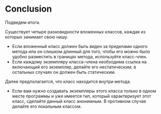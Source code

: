 # Conclusion

Подведем итоги.&#x20;

Существует четыре разновидности вложенных классов, каждая из которых занимает свою нишу.&#x20;

* Если вложенный класс должен быть виден за пределами одного метода или он слишком длинный для того, чтобы его можно было удобно разместить в границах метода, используйте класс-член.&#x20;
* Если каждому экземпляру класса-члена необходима ссылка на включающий его экземпляр, делайте его нестатическим; в остальных случаях он должен быть статическим.&#x20;

Далее предполагается, что класс находится внутри метода.&#x20;

* Если вам нужно создавать экземпляры этого класса только в одном месте программы и уже имеется тип, который характеризует этот класс, сделайте данный класс анонимным. В противном случае делайте его локальным классом.
